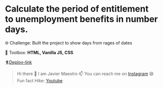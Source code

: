 # Calculate the period of entitlement to unemployment benefits in number days.

🌐 Challenge: Built the project to show days from rages of dates

🧰 Toolbox: **HTML, Vanilla JS, CSS**

🏄[Deploy-link](https://dias-paro-walkexperience.vercel.app/)


> Hi there 👋 I am Javier Maestro
> 📫 You can reach me on [Instagram](https://www.instagram.com/walkexperience/?hl=es)
> 😄 Fun fact Hike: [Youtube](https://www.instagram.com/walkexperience/?hl=es)

